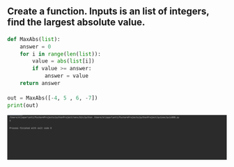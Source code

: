 ## Create a function. Inputs is an list of integers, find the largest absolute value.
```.py
def MaxAbs(list):
    answer = 0
    for i in range(len(list)):
        value = abs(list[i])
        if value >= answer:
            answer = value
    return answer

out = MaxAbs([-4, 5 , 6, -7])
print(out)
```
![](quiz_pic08.png)
